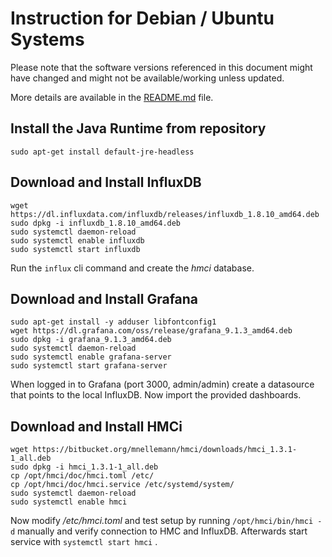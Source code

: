 # Instruction for Debian / Ubuntu Systems

Please note that the software versions referenced in this document might have changed and might not be available/working unless updated.

More details are available in the [README.md](../README.md) file.


## Install the Java Runtime from repository

```shell
sudo apt-get install default-jre-headless
```


## Download and Install InfluxDB

```shell
wget https://dl.influxdata.com/influxdb/releases/influxdb_1.8.10_amd64.deb
sudo dpkg -i influxdb_1.8.10_amd64.deb
sudo systemctl daemon-reload
sudo systemctl enable influxdb
sudo systemctl start influxdb
```

Run the ```influx``` cli command and create the *hmci* database.


## Download and Install Grafana

```shell
sudo apt-get install -y adduser libfontconfig1
wget https://dl.grafana.com/oss/release/grafana_9.1.3_amd64.deb
sudo dpkg -i grafana_9.1.3_amd64.deb
sudo systemctl daemon-reload
sudo systemctl enable grafana-server
sudo systemctl start grafana-server
```

When logged in to Grafana (port 3000, admin/admin) create a datasource that points to the local InfluxDB. Now import the provided dashboards.


## Download and Install HMCi

```shell
wget https://bitbucket.org/mnellemann/hmci/downloads/hmci_1.3.1-1_all.deb
sudo dpkg -i hmci_1.3.1-1_all.deb
cp /opt/hmci/doc/hmci.toml /etc/
cp /opt/hmci/doc/hmci.service /etc/systemd/system/
sudo systemctl daemon-reload
sudo systemctl enable hmci
```

Now modify */etc/hmci.toml* and test setup by running ```/opt/hmci/bin/hmci -d``` manually and verify connection to HMC and InfluxDB. Afterwards start service with ```systemctl start hmci``` .
